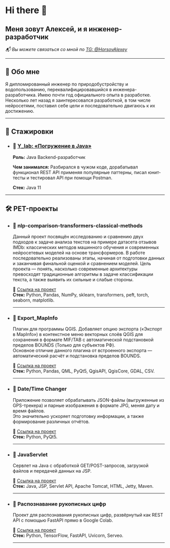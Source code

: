 # Hi there 👋  

## Меня зовут Алексей, и я инженер-разработчик  

*📬 Вы можете связаться со мной по [TG: @HorsovAlexey](https://t.me/HorsovAlexey)*  

---

## 📌 Обо мне  

Я дипломированный инженер по природобустройству и водопользованию, переквалифицировавшийся в инженера-разработчика. Имею почти год официального опыта в разработке.  
Несколько лет назад я заинтересовался разработкой, в том числе нейросетями, поставил себе цели и последовательно двигаюсь к их достижению.  

---

## 🚀 Стажировки  

- ### 📌 [Y_lab: «Погружение в Java»](https://ylab.io/upload/certificates/java/80649yTlKK1zj1JJurPA.pdf)  
  **Роль:** Java Backend-разработчик  
  
  **Чем занимался:**  Разбирался в чужом коде, дорабатывал функционал REST API применяя популярные паттерны, писал юнит-тесты и тестировал API при помощи Postman.  
  
  **Стек:** Java 11  

---

## 🛠 PET-проекты  

- ### 🎯 nlp-comparison-transformers-classical-methods 
  Данный проект посвящён исследованию и сравнению двух подходов к задаче анализа текстов на примере датасета отзывов IMDb: классических методов машинного обучения и современных нейросетевых моделей на основе трансформеров.
  В работе последовательно реализованы этапы, начиная от подготовки данных и заканчивая финальной оценкой и сравнением моделей.
Цель проекта — понять, насколько современные архитектуры превосходят традиционные алгоритмы в задаче классификации текста, а также выявить их сильные и слабые стороны.  
  
  🔗 [Ссылка на проект](https://github.com/Paoak/nlp-comparison-transformers-classical-methods)  
  **Стек:** Python, Pandas, NumPy, sklearn, transformers, peft, torch, seaborn, matplotlib.
  
  ---


- ### 🎯 Export_MapInfo  
  Плагин для программы QGIS. Добавляет опцию экспорта («Экспорт в MapInfo») в контекстное меню векторных слоёв QGIS для сохранения в формате MIF/TAB с автоматической подстановкой пределов BOUNDS (Только для субъектов РФ).  
  Основное отличие данного плагина от встроенного экспорта — автоматический расчёт и подстановка пределов BOUNDS.  
  
  🔗 [Ссылка на проект](https://github.com/Paoak/Export_MapInfo)  
  **Стек:** Python, Pandas, QML, PyQt5, QgisAPI, QgisCore, GDAL, CSV.
  
  ---
  
- ### 🎯 Date/Time Changer  
  Приложение позволяет обрабатывать JSON-файлы (выгруженные из GPS-трекера) и парные изображения в формате JPG, меняя дату и время файлов.  
  Это значительно ускоряет подготовку информации, а также формирование различных отчётов.  
  
  🔗 [Ссылка на проект](https://github.com/Paoak/TimeChanger)  
  **Стек:** Python, PyQt5. 
  
  ---
  
- ### 🎯 JavaServlet  
  Сервлет на Java с обработкой GET/POST-запросов, загрузкой файлов и передачей данных на JSP.  
  
  🔗 [Ссылка на проект](https://github.com/Paoak/Servlet/tree/master)  
  **Стек:** Java, JSP, Servlet API, Apache Tomcat, HTML, Jetty, Maven.
  
  ---
  
- ### 🎯 Распознавание рукописных цифр  
  Проект для распознавания рукописных цифр, развёрнутый как REST API с помощью FastAPI прямо в Google Colab.  
  
  🔗 [Ссылка на проект](https://github.com/Paoak/RestAPI_MNIST)  
  **Стек:** Python, TensorFlow, FastAPI, Uvicorn, Serveo.
  
  ---

